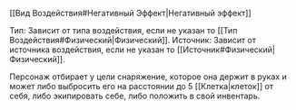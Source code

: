 [[Вид Воздействия#Негативный Эффект|Негативный эффект]]

Тип: Зависит от типа воздействия, если не указан то [[Тип Воздействия#Физический|Физический]].
Источник: Зависит от источника воздействия, если не указан то [[Источник#Физический|Физический]].

Персонаж отбирает у цели снаряжение, которое она держит в руках и может либо выбросить его на расстоянии до 5 [[Клетка|клеток]] от себя, либо экипировать себе, либо положить в свой инвентарь. 